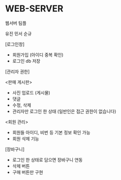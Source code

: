 # WEB-SERVER
웹서버 팀플

유진
민서
순규

[로그인창]
- 회원가입 (아이디 중복 확인)
- 로그인 db 저장

[관리자 권한]

<판매 게시판>
- 사진 업로드 (게시물)
- 댓글
- 수정, 삭제
- 관리자만 로그인 한 상태 (일반인은 접근 권한이 없습니다)

<회원 관리>
- 회원들 아이디, 비번 등 기본 정보 확인 가능
- 회원 삭제 기능

[장바구니]
- 로그인 한 상태로 담으면 장바구니 연동
- 삭제 버튼
- 구매 버튼만 구현 
